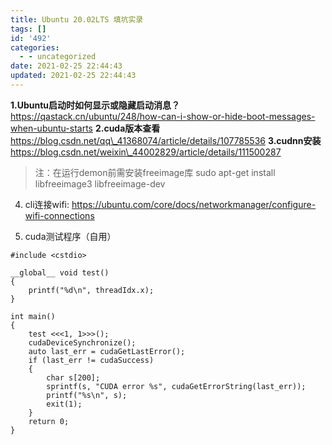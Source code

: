 ```yaml
---
title: Ubuntu 20.02LTS 填坑实录
tags: []
id: '492'
categories:
  - - uncategorized
date: 2021-02-25 22:44:43
updated: 2021-02-25 22:44:43
---
```


**1.Ubuntu启动时如何显示或隐藏启动消息？** https://qastack.cn/ubuntu/248/how-can-i-show-or-hide-boot-messages-when-ubuntu-starts 
**2.cuda版本查看** https://blog.csdn.net/qq\_41368074/article/details/107785536 
**3.cudnn安装** https://blog.csdn.net/weixin\_44002829/article/details/111500287

> 注：在运行demon前需安装freeimage库 sudo apt-get install libfreeimage3 libfreeimage-dev

4. cli连接wifi: https://ubuntu.com/core/docs/networkmanager/configure-wifi-connections

5. cuda测试程序（自用）
```cuda
#include <cstdio>

__global__ void test()
{
    printf("%d\n", threadIdx.x);
}

int main()
{
    test <<<1, 1>>>();
    cudaDeviceSynchronize();
    auto last_err = cudaGetLastError();
    if (last_err != cudaSuccess)
    {
        char s[200];
        sprintf(s, "CUDA error %s", cudaGetErrorString(last_err));
        printf("%s\n", s);
        exit(1);
    }
    return 0;
}
```